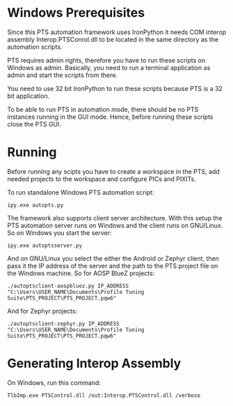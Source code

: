 # Windows Prerequisites

Since this PTS automation framework uses IronPython it needs COM interop
assembly Interop.PTSConrol.dll to be located in the same directory as the
automation scripts.

PTS requires admin rights, therefore you have to run these scripts on Windows
as admin. Basically, you need to run a terminal application as admin and start
the scripts from there.

You need to use 32 bit IronPython to run these scripts because PTS is a 32 bit
application.

To be able to run PTS in automation mode, there should be no PTS instances
running in the GUI mode. Hence, before running these scripts close the PTS GUI.

# Running

Before running any scipts you have to create a workspace in the PTS, add needed
projects to the workspace and configure PICs and PIXITs.

To run standalone Windows PTS automation script:

`ipy.exe autopts.py`

The framework also supports client server architecture. With this setup the PTS
automation server runs on Windows and the client runs on GNU/Linux. So on Windows
you start the server:

`ipy.exe autoptsserver.py`

And on GNU/Linux you select the either the Android or Zephyr client, then pass
it the IP address of the server and the path to the PTS project file on the
Windows machine. So for AOSP BlueZ projects:

`./autoptsclient-aospbluez.py IP_ADDRESS "C:\Users\USER_NAME\Documents\Profile Tuning Suite\PTS_PROJECT\PTS_PROJECT.pqw6"`

And for Zephyr projects:

`./autoptsclient-zephyr.py IP_ADDRESS "C:\Users\USER_NAME\Documents\Profile Tuning Suite\PTS_PROJECT\PTS_PROJECT.pqw6"`

# Generating Interop Assembly

On Windows, run this command:

`TlbImp.exe PTSControl.dll /out:Interop.PTSControl.dll /verbose`
